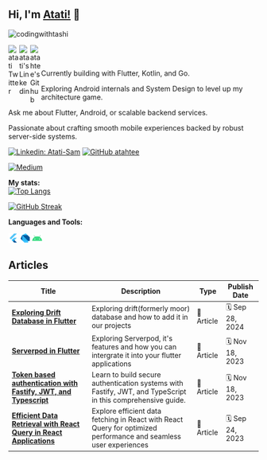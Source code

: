 ## Hi, I'm [Atati!](https://medium.com/@atatijr/) 👋

<p align="left"> <img src="https://komarev.com/ghpvc/?username=codingwithtashi&label=Views&color=blue&style=plastic" alt="codingwithtashi" /> </p>

<a href="https://twitter.com/atatwts">
  <img align="left" alt="atati Twitter" width="22px" src="https://cdn.jsdelivr.net/npm/simple-icons@v3/icons/twitter.svg" />
</a>
<a href="https://www.linkedin.com/in/atati-sam/">
  <img align="left" alt="atati's Linkedin" width="22px" src="https://cdn.jsdelivr.net/npm/simple-icons@v3/icons/linkedin.svg" />
</a>
<a href="https://github.com/atahtee">
  <img align="left" alt="atahtee's Github" width="22px" src="https://cdn.jsdelivr.net/npm/simple-icons@v3/icons/github.svg" />
</a>




<br/>
<br/>


Currently building with Flutter, Kotlin, and Go.

Exploring Android internals and System Design to level up my architecture game.

Ask me about Flutter, Android, or scalable backend services.

Passionate about crafting smooth mobile experiences backed by robust server-side systems.




[![Linkedin: Atati-Sam](https://img.shields.io/badge/-atahtee-blue?style=flat-square&logo=Linkedin&logoColor=white&link=https://www.linkedin.com/in/atati-sam/)](https://www.linkedin.com/in/atati-sam)
[![GitHub atahtee](https://img.shields.io/github/followers/atahtee?label=follow&style=social)](https://github.com/atahtee)
<!-- [![YouTube](https://img.shields.io/youtube/channel/views/UCBLzUH7iDyY3pZWslcPJhJA?style=social)](https://youtube.com/c/codingwithtashi)    -->
[![Medium](https://img.shields.io/badge/Medium-12100E?style=for-the-badge&logo=medium&logoColor=white)]([https://medium.com/@atatijr])   

**My stats:**  
[![Top Langs](https://github-readme-stats.vercel.app/api/top-langs/?username=atahtee&layout=compact&theme=vision-friendly-dark)](https://github.com/atahtee)

[![GitHub Streak](http://github-readme-streak-stats.herokuapp.com?user=atahtee&theme=dark)](https://git.io/streak-stats)


**Languages and Tools:**  

<code><img height="20" src="https://raw.githubusercontent.com/github/explore/80688e429a7d4ef2fca1e82350fe8e3517d3494d/topics/flutter/flutter.png"></code>
<code><img height="20" src="https://raw.githubusercontent.com/github/explore/80688e429a7d4ef2fca1e82350fe8e3517d3494d/topics/dart/dart.png"></code>
<code><img height="20" src="https://raw.githubusercontent.com/github/explore/80688e429a7d4ef2fca1e82350fe8e3517d3494d/topics/android/android.png"></code>


  
## Articles
  
  
  
| **Title**                                                                                                                                                                                                              | **Description**                                                                                                                                                                                                                                                                                                                 | **Type** | **Publish Date** |
|------------------------------------------------------------------------------------------------------------------------------------------------------------------------------------------------------------------------|---------------------------------------------------------------------------------------------------------------------------------------------------------------------------------------------------------------------------------------------------------------------------------------------------------------------------------|----------|-------------------------|
| [**Exploring Drift Database in Flutter**](https://medium.com/@atatijr/exploring-drift-database-in-flutter-40221652e335)                                                                                   |  Exploring drift(formerly moor) database and how to add it in our projects | 📄 Article  | 🗓 Sep 28, 2024     |
| [**Serverpod in Flutter**](https://atatik.vercel.app/posts/token-based-authentication-with-fastify-jwts)                                                                               |  Exploring Serverpod, it's features and how you can intergrate it into your flutter applications | 📄 Article  | 🗓 Nov 18, 2023     |
| [**Token based authentication with Fastify, JWT, and Typescript**](https://atatik.vercel.app/posts/token-based-authentication-with-fastify-jwt)                                                                                     | Learn to build secure authentication systems with Fastify, JWT, and TypeScript in this comprehensive guide. | 📄 Article  | 🗓 Nov 18, 2023     |
| [**Efficient Data Retrieval with React Query in React Applications**](https://atatik.vercel.app/posts/token-based-authentication-with-fastify-jwtss)                                                                                  |   Explore efficient data fetching in React with React Query for optimized performance and seamless user experiences | 📄 Article  | 🗓 Sep 24, 2023     |


</div>
